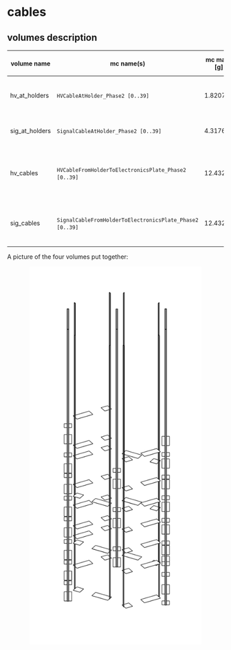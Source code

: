 # cables

## volumes description

| volume name    | mc name(s)                                               | mc mass [g] | mc volume [cm^3] | density [g/cm^3] | volume description                                          | notes |
| -------------- | -------------------------------------------------------- | ----------- | ---------------- | ---------------- | ----------------------------------------------------------- | ----- |
| hv_at_holders  | `HVCableAtHolder_Phase2 [0..39]`                         | 1.82070     | 1.19             | 1.53 (kapton)    | high voltage cable patch at holder plate                    |       |
| sig_at_holders | `SignalCableAtHolder_Phase2 [0..39]`                     | 4.31766     | 2.822            | 1.53 (kapton)    | signal cable patch at holder plate                          |       |
| hv_cables      | `HVCableFromHolderToElectronicsPlate_Phase2 [0..39]`     | 12.43250    | 8.125817         | 1.53 (kapton)    | high voltage cable body from holder up to electronics plate |       |
| sig_cables     | `SignalCableFromHolderToElectronicsPlate_Phase2 [0..39]` | 12.43250    | 8.125817         | 1.53 (kapton)    | signal cable body from holder up to electronics plate       |       |

A picture of the four volumes put together:
<p align="center">
  <img src="cables.png" width="400"/>
</p>
